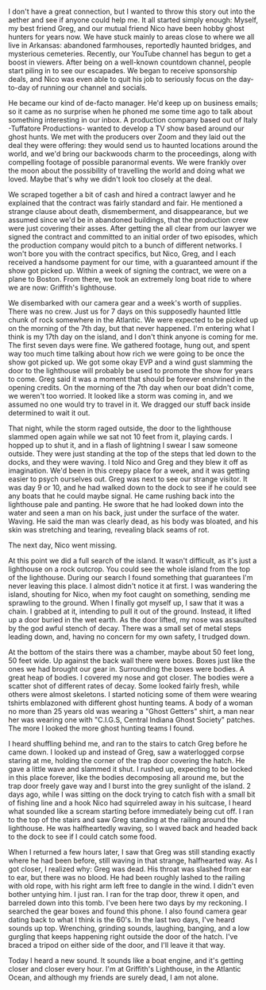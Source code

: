 I don't have a great connection, but I wanted to throw this story out into the aether and see if anyone could help me. It all started simply enough: Myself, my best friend Greg, and our mutual friend Nico have been hobby ghost hunters for years now. We have stuck mainly to areas close to where we all live in Arkansas: abandoned farmhouses, reportedly haunted bridges, and mysterious cemeteries. Recently, our YouTube channel has begun to get a boost in viewers. After being on a well-known countdown channel, people start piling in to see our escapades. We began to receive sponsorship deals, and Nico was even able to quit his job to seriously focus on the day-to-day of running our channel and socials. 

He became our kind of de-facto manager. He'd keep up on business emails; so it came as no surprise when he phoned me some time ago to talk about something interesting in our inbox. A production company based out of Italy -Tuffatore Productions- wanted to develop a TV show based around our ghost hunts. We met with the producers over Zoom and they laid out the deal they were offering: they would send us to haunted locations around the world, and we'd bring our backwoods charm to the proceedings, along with compelling footage of possible paranormal events. We were frankly over the moon about the possibility of travelling the world and doing what we loved. Maybe that's why we didn't look too closely at the deal. 

We scraped together a bit of cash and hired a contract lawyer and he explained that the contract was fairly standard and fair. He mentioned a strange clause about death, dismemberment, and disappearance, but we assumed since we'd be in abandoned buildings, that the production crew were just covering their asses. After getting the all clear from our lawyer we signed the contract and committed to an initial order of two episodes, which the production company would pitch to a bunch of different networks. I won't bore you with the contract specifics, but Nico, Greg, and I each received a handsome payment for our time, with a guaranteed amount if the show got picked up. Within a week of signing the contract, we were on a plane to Boston. From there, we took an extremely long boat ride to where we are now: Griffith's lighthouse. 

We disembarked with our camera gear and a week's worth of supplies. There was no crew. Just us for 7 days on this supposedly haunted little chunk of rock somewhere in the Atlantic. We were expected to be picked up on the morning of the 7th day, but that never happened. I'm entering what I think is my 17th day on the island, and I don't think anyone is coming for me. The first seven days were fine. We gathered footage, hung out, and spent way too much time talking about how rich we were going to be once the show got picked up. We got some okay EVP and a wind gust slamming the door to the lighthouse will probably be used to promote the show for years to come. Greg said it was a moment that should be forever enshrined in the opening credits. On the morning of the 7th day when our boat didn't come, we weren't too worried. It looked like a storm was coming in, and we assumed no one would try to travel in it. We dragged our stuff back inside determined to wait it out. 

That night, while the storm raged outside, the door to the lighthouse slammed open again while we sat not 10 feet from it, playing cards. I hopped up to shut it, and in a flash of lightning I swear I saw someone outside. They were just standing at the top of the steps that led down to the docks, and they were waving. I told Nico and Greg and they blew it off as imagination. We'd been in this creepy place for a week, and it was getting easier to psych ourselves out. Greg was next to see our strange visitor. It was day 9 or 10, and he had walked down to the dock to see if he could see any boats that he could maybe signal. He came rushing back into the lighthouse pale and panting. He swore that he had looked down into the water and seen a man on his back, just under the surface of the water. Waving. He said the man was clearly dead, as his body was bloated, and his skin was stretching and tearing, revealing black seams of rot. 

The next day, Nico went missing. 

At this point we did a full search of the island. It wasn't difficult, as it's just a lighthouse on a rock outcrop. You could see the whole island from the top of the lighthouse. During our search I found something that guarantees I'm never leaving this place. I almost didn't notice it at first. I was wandering the island, shouting for Nico, when my foot caught on something, sending me sprawling to the ground. When I finally got myself up, I saw that it was a chain. I grabbed at it, intending to pull it out of the ground. Instead, it lifted up a door buried in the wet earth. As the door lifted, my nose was assaulted by the god awful stench of decay. There was a small set of metal steps leading down, and, having no concern for my own safety, I trudged down. 

At the bottom of the stairs there was a chamber, maybe about 50 feet long, 50 feet wide. Up against the back wall there were boxes. Boxes just like the ones we had brought our gear in. Surrounding the boxes were bodies. A great heap of bodies. I covered my nose and got closer. The bodies were a scatter shot of different rates of decay. Some looked fairly fresh, while others were almost skeletons. I started noticing some of them were wearing tshirts emblazoned with different ghost hunting teams. A body of a woman no more than 25 years old was wearing a "Ghost Getters" shirt, a man near her was wearing one with "C.I.G.S, Central Indiana Ghost Society" patches. The more I looked the more ghost hunting teams I found. 

I heard shuffling behind me, and ran to the stairs to catch Greg before he came down. I looked up and instead of Greg, saw a waterlogged corpse staring at me, holding the corner of the trap door covering the hatch. He gave a little wave and slammed it shut. I rushed up, expecting to be locked in this place forever, like the bodies decomposing all around me, but the trap door freely gave way and I burst into the grey sunlight of the island. 2 days ago, while I was sitting on the dock trying to catch fish with a small bit of fishing line and a hook Nico had squirreled away in his suitcase, I heard what sounded like a scream starting before immediately being cut off. I ran to the top of the stairs and saw Greg standing at the railing around the lighthouse. He was halfheartedly waving, so I waved back and headed back to the dock to see if I could catch some food. 

When I returned a few hours later, I saw that Greg was still standing exactly where he had been before, still waving in that strange, halfhearted way. As I got closer, I realized why: Greg was dead. His throat was slashed from ear to ear, but there was no blood. He had been roughly lashed to the railing with old rope, with his right arm left free to dangle in the wind. I didn't even bother untying him. I just ran. I ran for the trap door, threw it open, and barreled down into this tomb. I've been here two days by my reckoning. I searched the gear boxes and found this phone. I also found camera gear dating back to what I think is the 60's. In the last two days, I've heard sounds up top. Wrenching, grinding sounds, laughing, banging, and a low gurgling that keeps happening right outside the door of the hatch. I've braced a tripod on either side of the door, and I'll leave it that way. 

Today I heard a new sound. It sounds like a boat engine, and it's getting closer and closer every hour. I'm at Griffith's Lighthouse, in the Atlantic Ocean, and although my friends are surely dead, I am not alone.